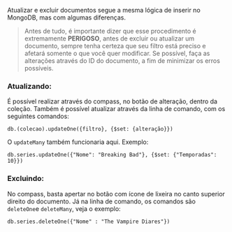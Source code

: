 Atualizar e excluir documentos segue a mesma lógica de inserir no MongoDB, mas com algumas diferenças.

> Antes de tudo, é importante dizer que esse procedimento é extremamente **PERIGOSO**, antes de excluir ou atualizar um documento, sempre tenha certeza que seu filtro está preciso e afetará somente o que você quer modificar. 
> Se possível, faça as alterações através do ID do documento, a fim de minimizar os erros possíveis.

### Atualizando:
É possível realizar através do compass, no botão de alteração, dentro da coleção.
Também é possível atualizar através da linha de comando, com os seguintes comandos:
```shell
db.(colecao).updateOne({filtro}, {$set: {alteração}})
```
O `updateMany` também funcionaria aqui.
Exemplo: 
```shell
db.series.updateOne({"Nome": "Breaking Bad"}, {$set: {"Temporadas": 10}})
```

### Excluindo:
No compass, basta apertar no botão com ícone de lixeira no canto superior direito do documento.
Já na linha de comando, os comandos são `deleteOne`e `deleteMany`, veja o exemplo:
```shell
db.series.deleteOne({"Nome" : "The Vampire Diares"})
```
